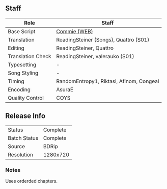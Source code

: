 ## Staff

| Role              | Staff                                              |
|-------------------|----------------------------------------------------|
| Base Script       | [Commie (WEB)](../Commie%20(WEB))                  |
| Translation       | ReadingSteiner (Songs), Quattro (S01)              |
| Editing           | ReadingSteiner, Quattro                            |
| Translation Check | ReadingSteiner, valerauko (S01)                    |
| Typesetting       | -                                                  |
| Song Styling      | -                                                  |
| Timing            | RandomEntropy1, Riktasi, Afinom, Congeal           |
| Encoding          | AsuraE                                             |
| Quality Control   | COYS                                               |

## Release Info

|              |          |
|--------------|----------|
| Status       | Complete |
| Batch Status | Complete |
| Source       | BDRip    |
| Resolution   | 1280x720 |

### Notes

Uses orderded chapters.
